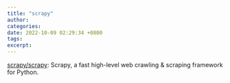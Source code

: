 ```yaml
---
title: "scrapy"
author: 
categories: 
date: 2022-10-09 02:29:34 +0800
tags: 
excerpt: 
---
```




[scrapy/scrapy](https://github.com/scrapy/scrapy): Scrapy, a fast high-level web crawling & scraping framework for Python.












